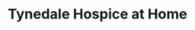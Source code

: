 ---
title: "Tynedale Hospice at Home"
url: /hexham/tynedale-hospice-at-home/
shop: Gebrauchtwaren
---
